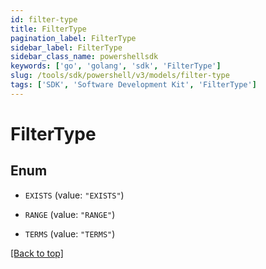```yaml
---
id: filter-type
title: FilterType
pagination_label: FilterType
sidebar_label: FilterType
sidebar_class_name: powershellsdk
keywords: ['go', 'golang', 'sdk', 'FilterType'] 
slug: /tools/sdk/powershell/v3/models/filter-type
tags: ['SDK', 'Software Development Kit', 'FilterType']
---
```



# FilterType

## Enum


* `EXISTS` (value: `"EXISTS"`)

* `RANGE` (value: `"RANGE"`)

* `TERMS` (value: `"TERMS"`)


[[Back to top]](#) 


